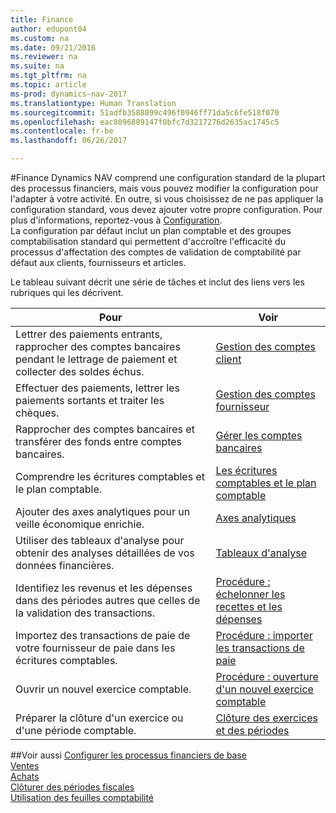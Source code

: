 ```yaml
---
title: Finance
author: edupont04
ms.custom: na
ms.date: 09/21/2016
ms.reviewer: na
ms.suite: na
ms.tgt_pltfrm: na
ms.topic: article
ms-prod: dynamics-nav-2017
ms.translationtype: Human Translation
ms.sourcegitcommit: 51adfb3588099c496f0946ff71da5c6fe518f070
ms.openlocfilehash: eac8096889147f0bfc7d3217276d2635ac1745c5
ms.contentlocale: fr-be
ms.lasthandoff: 06/26/2017

---
```


#<a name="finance"></a>Finance
Dynamics NAV comprend une configuration standard de la plupart des processus financiers, mais vous pouvez modifier la configuration pour l'adapter à votre activité.
En outre, si vous choisissez de ne pas appliquer la configuration standard, vous devez ajouter votre propre configuration. Pour plus d'informations, reportez-vous à [Configuration](setup.md).  
La configuration par défaut inclut un plan comptable et des groupes comptabilisation standard qui permettent d'accroître l'efficacité du processus d'affectation des comptes de validation de comptabilité par défaut aux clients, fournisseurs et articles.  



Le tableau suivant décrit une série de tâches et inclut des liens vers les rubriques qui les décrivent.

| Pour                                                                  | Voir                      |
|---------------------------------------------------------------------|--------------------------|
|Lettrer des paiements entrants, rapprocher des comptes bancaires pendant le lettrage de paiement et collecter des soldes échus. |[Gestion des comptes client](receivables-manage-receivables.md)|
|Effectuer des paiements, lettrer les paiements sortants et traiter les chèques.|[Gestion des comptes fournisseur](payables-manage-payables.md)|
|Rapprocher des comptes bancaires et transférer des fonds entre comptes bancaires.|[Gérer les comptes bancaires](bank-manage-bank-accounts.md)|
|Comprendre les écritures comptables et le plan comptable.|[Les écritures comptables et le plan comptable](finance-setup-general-ledger.md)|
|Ajouter des axes analytiques pour un veille économique enrichie.|[Axes analytiques](finance-setup-dimensions.md)|
|Utiliser des tableaux d'analyse pour obtenir des analyses détaillées de vos données financières.|[Tableaux d'analyse](finance-setup-account-schedule.md)|
|Identifiez les revenus et les dépenses dans des périodes autres que celles de la validation des transactions.|[Procédure : échelonner les recettes et les dépenses](finance-setup-how-defer-revenue-expenses.md)|
|Importez des transactions de paie de votre fournisseur de paie dans les écritures comptables.|[Procédure : importer les transactions de paie](finance-setup-how-import-payroll-transactions.md)|
|Ouvrir un nouvel exercice comptable.|[Procédure : ouverture d'un nouvel exercice comptable](finance-setup-how-open-new-fiscal-year.md)|  
|Préparer la clôture d'un exercice ou d'une période comptable.|[Clôture des exercices et des périodes](year-close-years-periods.md)|

##<a name="see-also"></a>Voir aussi
[Configurer les processus financiers de base](finance-setup-setup-finance-setup.md)  
[Ventes](sales-manage-sales.md)  
[Achats](purchasing-manage-purchasing.md)  
[Clôturer des périodes fiscales](year-close-years-periods.md)  
[Utilisation des feuilles comptabilité](ui-work-general-journals.md)  

